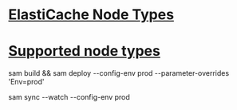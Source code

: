 # [ElastiCache Node Types](https://www.dragonflydb.io/guides/elasticache-node-instance-types)

# [Supported node types](https://docs.aws.amazon.com/AmazonElastiCache/latest/red-ug/CacheNodes.SupportedTypes.html#CacheNodes.SupportedTypesByRegion)

sam build && sam deploy --config-env prod --parameter-overrides 'Env=prod'

sam sync --watch --config-env prod
